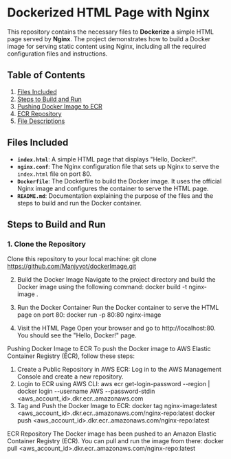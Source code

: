# Dockerized HTML Page with Nginx

This repository contains the necessary files to **Dockerize** a simple HTML page served by **Nginx**. The project demonstrates how to build a Docker image for serving static content using Nginx, including all the required configuration files and instructions.

## Table of Contents

1. [Files Included](#files-included)
2. [Steps to Build and Run](#steps-to-build-and-run)
3. [Pushing Docker Image to ECR](#pushing-docker-image-to-ecr)
4. [ECR Repository](#ecr-repository)
5. [File Descriptions](#file-descriptions)

## Files Included

- **`index.html`**: A simple HTML page that displays "Hello, Docker!".
- **`nginx.conf`**: The Nginx configuration file that sets up Nginx to serve the `index.html` file on port 80.
- **`Dockerfile`**: The Dockerfile to build the Docker image. It uses the official Nginx image and configures the container to serve the HTML page.
- **`README.md`**: Documentation explaining the purpose of the files and the steps to build and run the Docker container.

## Steps to Build and Run

### 1. Clone the Repository

Clone this repository to your local machine:
git clone https://github.com/Manjyyot/dockerImage.git

2. Build the Docker Image
Navigate to the project directory and build the Docker image using the following command:
docker build -t nginx-image .

4. Run the Docker Container
Run the Docker container to serve the HTML page on port 80:
docker run -p 80:80 nginx-image

4. Visit the HTML Page
Open your browser and go to http://localhost:80. You should see the "Hello, Docker!" page.

Pushing Docker Image to ECR
To push the Docker image to AWS Elastic Container Registry (ECR), follow these steps:

1. Create a Public Repository in AWS ECR: Log in to the AWS Management Console and create a new repository.
2. Login to ECR using AWS CLI:
aws ecr get-login-password --region <your-region> | docker login --username AWS --password-stdin <aws_account_id>.dkr.ecr.<your-region>.amazonaws.com
3. Tag and Push the Docker Image to ECR:
docker tag nginx-image:latest <aws_account_id>.dkr.ecr.<your-region>.amazonaws.com/nginx-repo:latest
docker push <aws_account_id>.dkr.ecr.<your-region>.amazonaws.com/nginx-repo:latest

ECR Repository
The Docker image has been pushed to an Amazon Elastic Container Registry (ECR). You can pull and run the image from there:
docker pull <aws_account_id>.dkr.ecr.<your-region>.amazonaws.com/nginx-repo:latest
